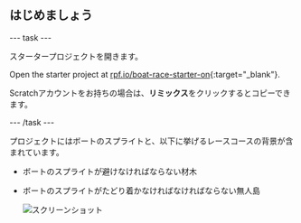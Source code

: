 ## はじめましょう

\--- task \---

スタータープロジェクトを開きます。

Open the starter project at [rpf.io/boat-race-starter-on](https://rpf.io/boat-race-starter-on){:target="_blank"}.

Scratchアカウントをお持ちの場合は、**リミックス**をクリックするとコピーできます。

\--- /task \---

プロジェクトにはボートのスプライトと、以下に挙げるレースコースの背景が含まれています。

- ボートのスプライトが避けなければならない材木
- ボートのスプライトがたどり着かなければなければならない無人島
    
    ![スクリーンショット](images/boat-starter.png)